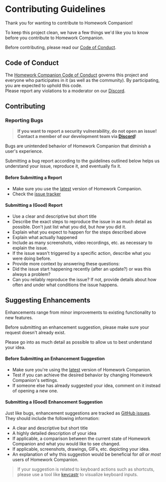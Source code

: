 # Contributing Guidelines
Thank you for wanting to contribute to Homework Companion!


To keep this project clean, we have a few things we'd like you to know before you contribute to Homework Companion.


Before contributing, please read our [Code of Conduct](./CODE_OF_CONDUCT.md).


## Code of Conduct
The [Homework Companion Code of Conduct](./CODE_OF_CONDUCT.md) governs this project and everyone who participates in it (as well as the community). By participating, you are expected to uphold this code.  
Please report any violations to a moderator on our [Discord](https://discord.gg/CBMqmTaUQ4).


## Contributing
### Reporting Bugs
> **If you want to report a security vulnerability, do not open an issue! Contact a member of our development team via [Discord](https://discord.gg/CBMqmTaUQ4)!**


Bugs are unintended behavior of Homework Companion that diminish a user's experience.


Submitting a bug report according to the guidelines outlined below helps us understand your issue, reproduce it, and eventually fix it.


#### Before Submitting a Report
- Make sure you use the [latest](https://github.com/examplewastaken-studios/homework-companion/releases/latest) version of Homework Companion.
- Check the [issue tracker](https://github.com/examplewastaken-studios/homework-companion/issues)


#### Submitting a (Good) Report
- Use a clear and descriptive but short title
- Describe the exact steps to reproduce the issue in as much detail as possible. Don't just list what you did, but *how* you did it.
- Explain what you expect to happen for the steps described above
- Explain what actually happened
- Include as many screenshots, video recordings, etc. as necessary to explain the issue.
- If the issue wasn't triggered by a specific action, describe what you were doing before.
- Provide more context by answering these questions:
- Did the issue start happening recently (after an update?) or was this always a problem?
- Can you reliably reproduce the issue? If not, provide details about how often and under what conditions the issue happens.


## Suggesting Enhancements
Enhancements range from minor improvements to existing functionality to new features.


Before submitting an enhancement suggestion, please make sure your request doesn't already exist.


Please go into as much detail as possible to allow us to best understand your idea.


#### Before Submitting an Enhancement Suggestion
- Make sure you're using the [latest](https://github.com/examplewastaken-studios/homework-companion/releases/latest) version of Homework Companion.
- Test if you can achieve the desired behavior by changing Homework Companion's settings.
- If someone else has already suggested your idea, comment on it instead of opening a new one.


#### Submitting a (Good) Enhancement Suggestion
Just like bugs, enhancement suggestions are tracked as [GitHub issues](https://github.com/examplewastaken-studios/homework-companion/issues). They should include the following information:
- A clear and descriptive but short title
- A highly detailed description of your idea
- If applicable, a comparison between the current state of Homework Companion and what you would like to see changed.
- If applicable, screenshots, drawings, GIFs, etc. depicting your idea.
- An explanation of why this suggestion would be beneficial for *all or most* users of Homework Companion.


> If your suggestion is related to keyboard actions such as shortcuts, please use a tool like [keycastr](https://github.com/keycastr/keycastr) to visualize keyboard inputs.


